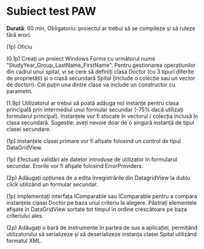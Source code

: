 # Subiect test PAW

__Durată__: 60 min, Obligatoriu: proiectul ar trebui să se compileze și să ruleze fără erori.

(1p) Oficiu


(0.1p) Creați un proiect Windows Forms cu următorul nume "StudyYear_Group_LastName_FirstName". Pentru gestionarea operatiunilor din cadrul unui spital, vi se cere să definiți clasa Doctor (cu 3 tipuri diferite de proprietăți) și o clasă secundară Spital (include o colecție sau un vector de doctori). Cel puțin una dintre clase va include un constructor cu parametri.


(1.9p) Utilizatorul ar trebui să poată adăuga noi instanțe pentru clasa principală prin intermediul unui formular secundar (-75% dacă utilizați formularul principal). Instanțele vor fi stocate în vectorul / colecția inclusă în clasa secundară. Sugestie: aveți nevoie doar de o singură instanță de tipul clasei secundare.


(1p) Instanțele clasei primare vor fi afișate folosind un control de tipul DataGridView.


(1p) Efectuați validări ale datelor introduse de utilizator în formularul secundar. Erorile vor fi afișate folosind ErrorProviders.


(2p) Adăugați opțiunea de a edita înregistrările din DatagridView la dublu click utilizând un formular secundar.


(1p) Implementați interfața IComparable sau IComparable<T> pentru a compara instanțele clasei Doctor pe baza unui criteriu la alegere. Păstrați elementele afișate în DataGridView sortate tot timpul în ordine crescătoare pe baza criteriului ales.


(2p) Adăugați o bară de instrumente în partea de sus a aplicației, permițând utilizatorului să serializeze și să deserializeze instanța clasei Spital utilizând formatul XML.